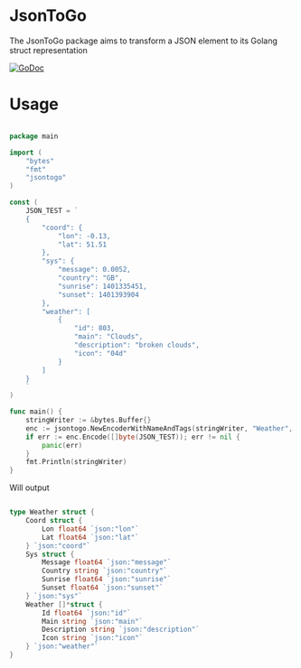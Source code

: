 JsonToGo
========

The JsonToGo package aims to transform a JSON element to its Golang struct representation

[![GoDoc](https://godoc.org/github.com/gocarina/jsontogo?status.png)](https://godoc.org/github.com/gocarina/jsontogo)

Usage
=====

```go

package main

import (
	"bytes"
	"fmt"
	"jsontogo"
)

const (
	JSON_TEST = `
	{
		"coord": {
			"lon": -0.13,
			"lat": 51.51
		},
		"sys": {
			"message": 0.0052,
			"country": "GB",
			"sunrise": 1401335451,
			"sunset": 1401393904
		},
		"weather": [
			{
				"id": 803,
				"main": "Clouds",
				"description": "broken clouds",
				"icon": "04d"
			}
		]
	}
	`
)

func main() {
	stringWriter := &bytes.Buffer{}
	enc := jsontogo.NewEncoderWithNameAndTags(stringWriter, "Weather", []string{"json"})
	if err := enc.Encode([]byte(JSON_TEST)); err != nil {
		panic(err)
	}
	fmt.Println(stringWriter)
}

```

Will output

```go

type Weather struct {
	Coord struct {
		Lon float64 `json:"lon"`
		Lat float64 `json:"lat"`
	} `json:"coord"`
	Sys struct {
		Message float64 `json:"message"`
		Country string `json:"country"`
		Sunrise float64 `json:"sunrise"`
		Sunset float64 `json:"sunset"`
	} `json:"sys"`
	Weather []*struct {
		Id float64 `json:"id"`
		Main string `json:"main"`
		Description string `json:"description"`
		Icon string `json:"icon"`
	} `json:"weather"`
}

```
